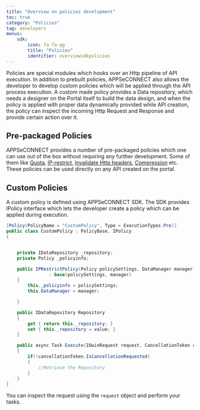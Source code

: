 ```yaml
---
title: "Overview on policies development"
toc: true
category: "Policies"
tag: developers
menus:
    sdk: 
        icon: fa fa-gg
        title: "Policies"
        identifier: overviewsdkpolicies           
---
```

Policies are special modules which hooks over an Http pipeline of API execution. In addition to prebuilt policies,
APPSeCONNECT also allows the developer to develop custom policies which will be applied through the API process 
execution. A custom made policy provides a Data repository, which needs a designer on the Portal itself to build the 
data design, and when the policy is applied with proper data dynamically provided while API creation, 
the policy can inspect the incoming Http Request and Response and provide certain action over it. 

## Pre-packaged Policies

APPSeCONNECT provides a number of pre-packaged policies which one can use out of the box without requiring any further 
development. Some of them like [Quota](/api-management/Quota-Per-Key-Policy.), [IP-restrict](), [Invalidate Http headers](), [Compression]() etc. These policies can be used
directly on any API created on the portal. 

## Custom Policies

A custom policy is defined using APPSeCONNECT SDK. The SDK provides IPolicy interface which lets the developer create 
a policy which can be applied during execution. 

```csharp
[Policy(PolicyName = "CustomPolicy", Type = ExecutionTypes.Pre)]
public class CustomPolicy : PolicyBase, IPolicy
{


    private IDataRepository _repository;
    private Policy _policyinfo;

    public IPRestrictPolicy(Policy policySettings, DataManager manager) 
                : base(policySettings, manager)
    {
        this._policyinfo = policySettings;
        this.DataManager = manager;

    }

    public IDataRepository Repository
    {
        get { return this._repository; }
        set { this._repository = value; }
    }

    public async Task Execute(IOwinRequest request, CancellationToken cancellationToken)
    {
        if(!cancellationToken.IsCancellationRequested)
        {
            //Retrieve the Repository
        }
    }
}

```

You can inspect the request using the `request` object and perform your tasks. 